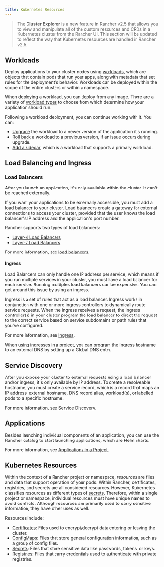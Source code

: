 ```yaml
---
title: Kubernetes Resources
---
```


<head>
  <link rel="canonical" href="https://ranchermanager.docs.rancher.com/pages-for-subheaders/kubernetes-resources-setup"/>
</head>

> The <b>Cluster Explorer</b> is a new feature in Rancher v2.5 that allows you to view and manipulate all of the custom resources and CRDs in a Kubernetes cluster from the Rancher UI. This section will be updated to reflect the way that Kubernetes resources are handled in Rancher v2.5.

## Workloads

Deploy applications to your cluster nodes using [workloads](workloads-and-pods.md), which are objects that contain pods that run your apps, along with metadata that set rules for the deployment's behavior. Workloads can be deployed within the scope of the entire clusters or within a namespace.

When deploying a workload, you can deploy from any image. There are a variety of [workload types](workloads-and-pods.md#workload-types) to choose from which determine how your application should run.

Following a workload deployment, you can continue working with it. You can:

- [Upgrade](../how-to-guides/new-user-guides/kubernetes-resources-setup/workloads-and-pods/upgrade-workloads.md) the workload to a newer version of the application it's running.
- [Roll back](../how-to-guides/new-user-guides/kubernetes-resources-setup/workloads-and-pods/roll-back-workloads.md) a workload to a previous version, if an issue occurs during upgrade.
- [Add a sidecar](../how-to-guides/new-user-guides/kubernetes-resources-setup/workloads-and-pods/add-a-sidecar.md), which is a workload that supports a primary workload.

## Load Balancing and Ingress

### Load Balancers

After you launch an application, it's only available within the cluster. It can't be reached externally.

If you want your applications to be externally accessible, you must add a load balancer to your cluster. Load balancers create a gateway for external connections to access your cluster, provided that the user knows the load balancer's IP address and the application's port number.

Rancher supports two types of load balancers:

- [Layer-4 Load Balancers](../how-to-guides/new-user-guides/kubernetes-resources-setup/load-balancer-and-ingress-controller/layer-4-and-layer-7-load-balancing.md#layer-4-load-balancer)
- [Layer-7 Load Balancers](../how-to-guides/new-user-guides/kubernetes-resources-setup/load-balancer-and-ingress-controller/layer-4-and-layer-7-load-balancing.md#layer-7-load-balancer)

For more information, see [load balancers](../how-to-guides/new-user-guides/kubernetes-resources-setup/load-balancer-and-ingress-controller/layer-4-and-layer-7-load-balancing.md).

#### Ingress

Load Balancers can only handle one IP address per service, which means if you run multiple services in your cluster, you must have a load balancer for each service. Running multiples load balancers can be expensive. You can get around this issue by using an ingress.

Ingress is a set of rules that act as a load balancer. Ingress works in conjunction with one or more ingress controllers to dynamically route service requests. When the ingress receives a request, the ingress controller(s) in your cluster program the load balancer to direct the request to the correct service based on service subdomains or path rules that you've configured.

For more information, see [Ingress](../how-to-guides/new-user-guides/kubernetes-resources-setup/load-balancer-and-ingress-controller/add-ingresses.md).

When using ingresses in a project, you can program the ingress hostname to an external DNS by setting up a Global DNS entry.

## Service Discovery

After you expose your cluster to external requests using a load balancer and/or ingress, it's only available by IP address. To create a resolveable hostname, you must create a service record, which is a record that maps an IP address, external hostname, DNS record alias, workload(s), or labelled pods to a specific hostname.

For more information, see [Service Discovery](../how-to-guides/new-user-guides/kubernetes-resources-setup/create-services.md).


## Applications

Besides launching individual components of an application, you can use the Rancher catalog to start launching applications, which are Helm charts.

For more information, see [Applications in a Project](./helm-charts-in-rancher.md).

## Kubernetes Resources

Within the context of a Rancher project or namespace, _resources_ are files and data that support operation of your pods. Within Rancher, certificates, registries, and secrets are all considered resources. However, Kubernetes classifies resources as different types of [secrets](https://kubernetes.io/docs/concepts/configuration/secret/). Therefore, within a single project or namespace, individual resources must have unique names to avoid conflicts. Although resources are primarily used to carry sensitive information, they have other uses as well.

Resources include:

- [Certificates](../how-to-guides/new-user-guides/kubernetes-resources-setup/encrypt-http-communication.md): Files used to encrypt/decrypt data entering or leaving the cluster.
- [ConfigMaps](../how-to-guides/new-user-guides/kubernetes-resources-setup/configmaps.md): Files that store general configuration information, such as a group of config files.
- [Secrets](../how-to-guides/new-user-guides/kubernetes-resources-setup/secrets.md): Files that store sensitive data like passwords, tokens, or keys.
- [Registries](../how-to-guides/new-user-guides/kubernetes-resources-setup/kubernetes-and-docker-registries.md): Files that carry credentials used to authenticate with private registries.

